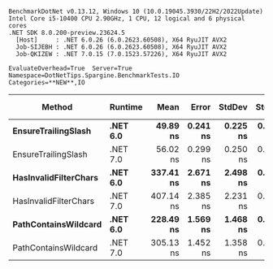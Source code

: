 ```

BenchmarkDotNet v0.13.12, Windows 10 (10.0.19045.3930/22H2/2022Update)
Intel Core i5-10400 CPU 2.90GHz, 1 CPU, 12 logical and 6 physical cores
.NET SDK 8.0.200-preview.23624.5
  [Host]     : .NET 6.0.26 (6.0.2623.60508), X64 RyuJIT AVX2
  Job-SIJEBH : .NET 6.0.26 (6.0.2623.60508), X64 RyuJIT AVX2
  Job-QKIZEW : .NET 7.0.15 (7.0.1523.57226), X64 RyuJIT AVX2

EvaluateOverhead=True  Server=True  Namespace=DotNetTips.Spargine.BenchmarkTests.IO  
Categories=**NEW**,IO  

```
| Method                | Runtime  | Mean      | Error    | StdDev   | StdErr   | Min       | Q1        | Median    | Q3        | Max       | Op/s         | CI99.9% Margin | Iterations | Kurtosis | MValue | Skewness | Rank | LogicalGroup | Baseline | Code Size | Allocated |
|---------------------- |--------- |----------:|---------:|---------:|---------:|----------:|----------:|----------:|----------:|----------:|-------------:|---------------:|-----------:|---------:|-------:|---------:|-----:|------------- |--------- |----------:|----------:|
| **EnsureTrailingSlash**   | **.NET 6.0** |  **49.89 ns** | **0.241 ns** | **0.225 ns** | **0.058 ns** |  **49.61 ns** |  **49.71 ns** |  **49.79 ns** |  **50.01 ns** |  **50.36 ns** | **20,045,847.7** |      **0.2407 ns** |      **15.00** |    **2.361** |  **2.000** |   **0.7720** |    **1** | *****            | **No**       |     **573 B** |      **96 B** |
| EnsureTrailingSlash   | .NET 7.0 |  56.02 ns | 0.299 ns | 0.250 ns | 0.069 ns |  55.62 ns |  55.80 ns |  56.02 ns |  56.25 ns |  56.33 ns | 17,851,586.8 |      0.2991 ns |      13.00 |    1.331 |  2.000 |  -0.1238 |    2 | *            | No       |     701 B |      96 B |
| **HasInvalidFilterChars** | **.NET 6.0** | **337.41 ns** | **2.671 ns** | **2.498 ns** | **0.645 ns** | **333.62 ns** | **335.60 ns** | **337.46 ns** | **340.02 ns** | **340.59 ns** |  **2,963,775.1** |      **2.6709 ns** |      **15.00** |    **1.477** |  **2.000** |  **-0.0720** |    **5** | *****            | **No**       |     **285 B** |    **2112 B** |
| HasInvalidFilterChars | .NET 7.0 | 407.14 ns | 2.385 ns | 2.231 ns | 0.576 ns | 403.03 ns | 405.83 ns | 407.20 ns | 409.09 ns | 410.72 ns |  2,456,173.1 |      2.3851 ns |      15.00 |    1.814 |  2.000 |  -0.1921 |    6 | *            | No       |     720 B |    2112 B |
| **PathContainsWildcard**  | **.NET 6.0** | **228.49 ns** | **1.569 ns** | **1.468 ns** | **0.379 ns** | **226.63 ns** | **227.68 ns** | **228.01 ns** | **229.48 ns** | **231.99 ns** |  **4,376,562.7** |      **1.5695 ns** |      **15.00** |    **2.761** |  **2.000** |   **0.8191** |    **3** | *****            | **No**       |     **314 B** |    **2016 B** |
| PathContainsWildcard  | .NET 7.0 | 305.13 ns | 1.452 ns | 1.358 ns | 0.351 ns | 303.05 ns | 304.19 ns | 305.11 ns | 306.05 ns | 307.24 ns |  3,277,341.8 |      1.4523 ns |      15.00 |    1.707 |  2.000 |   0.1222 |    4 | *            | No       |     445 B |    2016 B |

